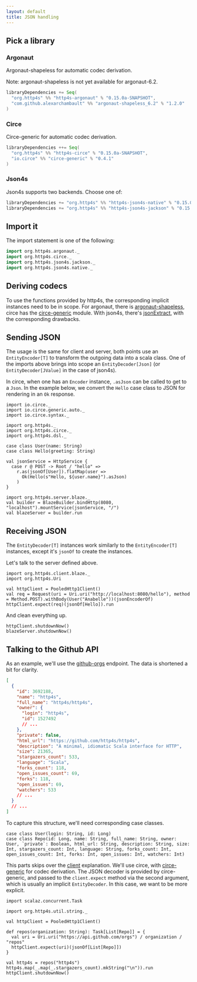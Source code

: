 ```yaml
---
layout: default
title: JSON handling
---
```


## Pick a library

### Argonaut

Argonaut-shapeless for automatic codec derivation.

Note: argonaut-shapeless is not yet available for argonaut-6.2.

```scala
libraryDependencies += Seq(
  "org.http4s" %% "http4s-argonaut" % "0.15.0a-SNAPSHOT",
  "com.github.alexarchambault" %% "argonaut-shapeless_6.2" % "1.2.0"
)
```

### Circe

Circe-generic for automatic codec derivation.

```scala
libraryDependencies ++= Seq(
  "org.http4s" %% "http4s-circe" % "0.15.0a-SNAPSHOT",
  "io.circe" %% "circe-generic" % "0.4.1"
)
```

### Json4s

Json4s supports two backends.  Choose one of:

```scala
libraryDependencies += "org.http4s" %% "http4s-json4s-native" % "0.15.0a-SNAPSHOT"
libraryDependencies += "org.http4s" %% "http4s-json4s-jackson" % "0.15.0a-SNAPSHOT"
```

## Import it

The import statement is one of the following:

```scala
import org.http4s.argonaut._
import org.http4s.circe._
import org.http4s.json4s.jackson._
import org.http4s.json4s.native._
```

## Deriving codecs

To use the functions provided by http4s, the corresponding implicit instances
need to be in scope. For argonaut, there is [argonaut-shapeless], circe has the
[circe-generic] module. With json4s, there's [jsonExtract], with the
corresponding drawbacks.

## Sending JSON

The usage is the same for client and server, both points use an
`EntityEncoder[T]` to transform the outgoing data into a scala class.
One of the imports above brings into scope an `EntityDecoder[Json]` 
(or `EntityDecoder[JValue]` in the case of json4s).

In circe, when one has an `Encoder` instance, `.asJson` can be
called to get to a `Json`.  In the example below, we convert the
`Hello` case class to JSON for rendering in an `Ok` response.

```tut:book
import io.circe._
import io.circe.generic.auto._
import io.circe.syntax._

import org.http4s._
import org.http4s.circe._
import org.http4s.dsl._

case class User(name: String)
case class Hello(greeting: String)

val jsonService = HttpService {
  case r @ POST -> Root / "hello" =>
    r.as(jsonOf[User]).flatMap(user =>
      Ok(Hello(s"Hello, ${user.name}").asJson)
    )
}

import org.http4s.server.blaze._
val builder = BlazeBuilder.bindHttp(8080, "localhost").mountService(jsonService, "/")
val blazeServer = builder.run
```

## Receiving JSON

The `EntityDecoder[T]` instances work similarly to the `EntityEncoder[T]`
instances, except it's `jsonOf` to create the instances.

Let's talk to the server defined above.

```tut:book
import org.http4s.client.blaze._
import org.http4s.Uri

val httpClient = PooledHttp1Client()
val req = Request(uri = Uri.uri("http://localhost:8080/hello"), method = Method.POST).withBody(User("Anabelle"))(jsonEncoderOf)
httpClient.expect(req)(jsonOf[Hello]).run
```

And clean everything up.

```tut:book
httpClient.shutdownNow()
blazeServer.shutdownNow()
```

## Talking to the Github API

As an example, we'll use the [github-orgs] endpoint. The data is shortened a bit
for clarity.

```json
[
  {
    "id": 3692188,
    "name": "http4s",
    "full_name": "http4s/http4s",
    "owner": {
      "login": "http4s",
      "id": 1527492
      // ...
    },
    "private": false,
    "html_url": "https://github.com/http4s/http4s",
    "description": "A minimal, idiomatic Scala interface for HTTP",
    "size": 21365,
    "stargazers_count": 533,
    "language": "Scala",
    "forks_count": 118,
    "open_issues_count": 69,
    "forks": 118,
    "open_issues": 69,
    "watchers": 533
    // ...
  }
  // ...
]
```

To capture this structure, we'll need corresponding case classes.

```tut:book
case class User(login: String, id: Long)
case class Repo(id: Long, name: String, full_name: String, owner: User, `private`: Boolean, html_url: String, description: String, size: Int, stargazers_count: Int, language: String, forks_count: Int, open_issues_count: Int, forks: Int, open_issues: Int, watchers: Int)
```

This parts skips over the [client] explanation. We'll use circe, with
[circe-generic] for codec derivation. The JSON decoder is provided by
circe-generic, and passed to the `client.expect` method via the second
argument, which is usually an implicit `EntityDecoder`.  In this case,
we want to be more explicit.

<!-- For more information about the uri templating, visit [uri]. -->

```tut:book
import scalaz.concurrent.Task

import org.http4s.util.string._

val httpClient = PooledHttp1Client()

def repos(organization: String): Task[List[Repo]] = {
  val uri = Uri.uri("https://api.github.com/orgs") / organization / "repos"
  httpClient.expect(uri)(jsonOf[List[Repo]])
}

val http4s = repos("http4s")
http4s.map(_.map(_.stargazers_count).mkString("\n")).run
httpClient.shutdownNow()
```


[argonaut-shapeless]: https://github.com/alexarchambault/argonaut-shapeless
[circe-generic]: https://github.com/travisbrown/circe#codec-derivation
[jsonExtract]: https://github.com/http4s/http4s/blob/master/json4s/src/main/scala/org/http4s/json4s/Json4sInstances.scala#L29
[client]: client.html
[github-orgs]: https://developer.github.com/v3/repos/#list-organization-repositories
[uri]: url.html

